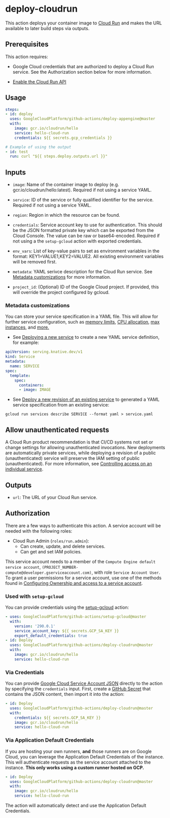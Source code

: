<!--
Copyright 2020 Google LLC

Licensed under the Apache License, Version 2.0 (the "License");
you may not use this file except in compliance with the License.
You may obtain a copy of the License at

    http://www.apache.org/licenses/LICENSE-2.0

Unless required by applicable law or agreed to in writing, software
distributed under the License is distributed on an "AS IS" BASIS,
WITHOUT WARRANTIES OR CONDITIONS OF ANY KIND, either express or implied.
See the License for the specific language governing permissions and
limitations under the License.
-->
# deploy-cloudrun

This action deploys your container image to [Cloud Run][cloud-run] and makes the URL
available to later build steps via outputs.

## Prerequisites

This action requires:

- Google Cloud credentials that are authorized to deploy a
Cloud Run service. See the Authorization section below for more information.

- [Enable the Cloud Run API](http://console.cloud.google.com/apis/library/run.googleapis.com?_ga=2.267842766.1374248275.1591025444-475066991.1589991158)

## Usage

```yaml
steps:
- id: deploy
  uses: GoogleCloudPlatform/github-actions/deploy-appengine@master
  with:
    image: gcr.io/cloudrun/hello
    service: hello-cloud-run
    credentials: ${{ secrets.gcp_credentials }}

# Example of using the output
- id: test
  run: curl "${{ steps.deploy.outputs.url }}"
```

## Inputs

- `image`: Name of the container image to deploy (e.g. gcr.io/cloudrun/hello:latest).
  Required if not using a service YAML.

- `service`: ID of the service or fully qualified identifier for the service.
  Required if not using a service YAML.

- `region`: Region in which the resource can be found.

- `credentials`: Service account key to use for authentication. This should be
  the JSON formatted private key which can be exported from the Cloud Console. The
  value can be raw or base64-encoded. Required if not using a the
  `setup-gcloud` action with exported credentials.

- `env_vars`: List of key-value pairs to set as environment variables in the format:
  KEY1=VALUE1,KEY2=VALUE2. All existing environment variables will be
  removed first.

- `metadata`: YAML serivce description for the Cloud Run service. See
  [Metadata customizations](#metadata-customizations) for more information.

- `project_id`: (Optional) ID of the Google Cloud project. If provided, this
  will override the project configured by gcloud.

### Metadata customizations

You can store your service specification in a YAML file. This will allow for
further service configuration, such as [memory limits](https://cloud.google.com/run/docs/configuring/memory-limits),
[CPU allocation](https://cloud.google.com/run/docs/configuring/cpu),
[max instances](https://cloud.google.com/run/docs/configuring/max-instances),
and [more.](https://cloud.google.com/sdk/gcloud/reference/run/deploy#OPTIONAL-FLAGS)

- See [Deploying a new service](https://cloud.google.com/run/docs/deploying#yaml)
to create a new YAML service definition, for example:

```YAML
apiVersion: serving.knative.dev/v1
kind: Service
metadata:
  name: SERVICE
spec:
  template:
    spec:
      containers:
      - image: IMAGE
```

- See [Deploy a new revision of an existing service](https://cloud.google.com/run/docs/deploying#yaml_1)
to generated a YAML service specification from an existing service:

```
gcloud run services describe SERVICE --format yaml > service.yaml
```
## Allow unauthenticated requests

A Cloud Run product recommendation is that CI/CD systems not set or change
settings for allowing unauthenticated invocations. New deployments are
automatically private services, while deploying a revision of a public
(unauthenticated) service will preserve the IAM setting of public
(unauthenticated). For more information, see [Controlling access on an individual service](https://cloud.google.com/run/docs/securing/managing-access).

## Outputs

- `url`: The URL of your Cloud Run service.

## Authorization

There are a few ways to authenticate this action. A service account will be needed
with the following roles:

- Cloud Run Admin (`roles/run.admin`):
  - Can create, update, and delete services.
  - Can get and set IAM policies.

This service account needs to a member of the `Compute Engine default service account`,
`(PROJECT_NUMBER-compute@developer.gserviceaccount.com)`, with role
`Service Account User`. To grant a user permissions for a service account, use
one of the methods found in [Configuring Ownership and access to a service account](https://cloud.google.com/iam/docs/granting-roles-to-service-accounts#granting_access_to_a_user_for_a_service_account).

### Used with `setup-gcloud`

You can provide credentials using the [setup-gcloud][setup-gcloud] action:

```yaml
- uses: GoogleCloudPlatform/github-actions/setup-gcloud@master
  with:
    version: '290.0.1'
    service_account_key: ${{ secrets.GCP_SA_KEY }}
    export_default_credentials: true
- id: Deploy
  uses: GoogleCloudPlatform/github-actions/deploy-cloudrun@master
  with:
    image: gcr.io/cloudrun/hello
    service: hello-cloud-run
```

### Via Credentials

You can provide [Google Cloud Service Account JSON][sa] directly to the action
by specifying the `credentials` input. First, create a [GitHub
Secret][gh-secret] that contains the JSON content, then import it into the
action:

```yaml
- id: Deploy
  uses: GoogleCloudPlatform/github-actions/deploy-cloudrun@master
  with:
    credentials: ${{ secrets.GCP_SA_KEY }}
    image: gcr.io/cloudrun/hello
    service: hello-cloud-run
```

### Via Application Default Credentials

If you are hosting your own runners, **and** those runners are on Google Cloud,
you can leverage the Application Default Credentials of the instance. This will
authenticate requests as the service account attached to the instance. **This
only works using a custom runner hosted on GCP.**

```yaml
- id: Deploy
  uses: GoogleCloudPlatform/github-actions/deploy-cloudrun@master
  with:
    image: gcr.io/cloudrun/hello
    service: hello-cloud-run
```

The action will automatically detect and use the Application Default
Credentials.

[cloud-run]: https://cloud.google.com/run
[sm]: https://cloud.google.com/secret-manager
[sa]: https://cloud.google.com/iam/docs/creating-managing-service-accounts
[gh-runners]: https://help.github.com/en/actions/hosting-your-own-runners/about-self-hosted-runners
[gh-secret]: https://help.github.com/en/actions/configuring-and-managing-workflows/creating-and-storing-encrypted-secrets
[setup-gcloud]: ../setup-gcloud
